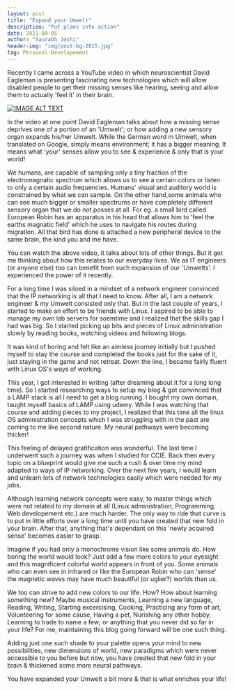 ```yaml
---
layout: post
title: "Expand your Umwelt"
description: "Put plans into action"
date: 2021-09-05
author: "Saurabh Joshi"
header-img: "img/post-bg-2015.jpg"
tag: Personal-Developement
---
```

Recently I came across a YouTube video in which neuroscientist David Eagleman is presenting fascinating new technologies which will allow disabled people to get their missing senses like hearing, seeing and allow them to actually 'feel it' in their brain.

[![IMAGE ALT TEXT](http://img.youtube.com/vi/4c1lqFXHvqI/0.jpg)](http://www.youtube.com/watch?v=4c1lqFXHvqI "Video Title")

In the video at one point David Eagleman talks about how a missing sense deprives one of a portion of an 'Umwelt'; or how adding a new sensory organ expands his/her Umwelt. While the German word m Umwelt, when translated on Google, simply means environment; it has a bigger meaning. It means what 'your' senses allow you to see & experience & only that is your world!

We humans, are capable of sampling only a tiny fraction of the electromagnatic spectrum which allows us to see a certain colors or listen to only a certain audio frequencies. Humans' visual and auditory world is constrained by what we can sample. On the other hand,some animals who can see much bigger or smaller spectrums or have completely different sensory organ that we do not posses at all. For eg. a small bird called European Robin has an apparatus in his head that allows him to 'feel the earths magnatic field' which he uses to navigate his routes during migration. All that bird has done is attached a new peripheral device to the same brain, the kind you and me have.

You can watch the above video, it talks about lots of other things. But it got me thinking about how this relates to our everyday lives. We as IT engineers (or anyone else) too can benefit from such expansion of our 'Umwelts'. I experienced the power of it recently.

For a long time I was siloed in a mindset of a network engineer convinced that the IP networking is all that I need to know. After all, I am a network engineer & my Umwelt consisted only that. But in the last couple of years, I started to make an effort to be friends with Linux. I aspired to be able to manage my own lab servers for soemtime and I realized that the skills gap I had was big. So I started picking up bits and pieces of Linux administration slowly by reading books, watching videos and following blogs.

It was kind of boring and felt like an aimless journey initially but I pushed myself to stay the course and completed the books just for the sake of it, just staying in the game and not retreat. Down the line, I became fairly fluent with Linux OS's ways of working.

This year, I got interested in writing (after dreaming about it for a long long time). So I started researching ways to setup my blog & got convinced that a LAMP stack is all I need to get a blog running. I bought my own domain, taught myself basics of LAMP using udemy. While I was watching that course and adding pieces to my project, I realized that this time all the linux OS administration concepts which I was struggling with in the past are coming to me like second nature. My neural pathways were becoming thicker! 

This feeling of delayed gratification was wonderful. The last time I underwent such a journey was when I studied for CCIE. Back then every topic on a blueprint would give me such a rush & over time my mind adapted to ways of IP networking. Over the next few years, I would learn and unlearn lots of network technologies easily which were needed for my jobs.

Although learning network concepts were easy, to master things which were not related to my domain at all (Linux administration, Programming, Web developement etc.) are much harder. The only way to ride that curve is to put in little efforts over a long time until you have created that new fold in your brain. After that, anything that's dependant on this 'newly acquired sense' becomes easier to grasp. 

Imagine if you had only a monochrome vision like some animals do. How boring the world would look? Just add a few more colors to your eyesight and this magnificent colorful world appears in front of you. Some animals who can even see in infrared or like the European Robin who can 'sense' the magnetic waves may have much beautiful (or uglier?) worlds than us. 

We too can strive to add new colors to our life. How? How about learning something new? Maybe musical instruments, Learning a new language, Reading, Writing, Starting excercising, Cooking, Practicing any form of art, Volunteering for some cause, Having a pet, Nurishing any other hobby, Learning to trade to name a few;  or anything that you never did so far in your life? For me, maintaining this blog going forward will be one such thing.

Adding just one such shade to your palette opens your mind to new possibilities, new dimensions of world, new paradigms which were never accessible to you before but now, you have created that new fold in your brain & thickened some more neural pathways. 

You have expanded your Umwelt a bit more & that is what enriches your life!

